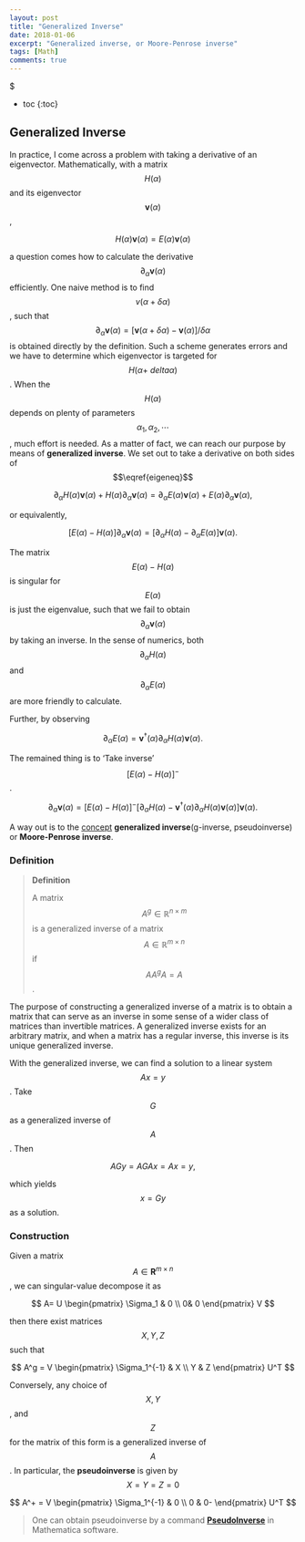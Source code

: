```yaml
---
layout: post
title: "Generalized Inverse"
date: 2018-01-06
excerpt: "Generalized inverse, or Moore-Penrose inverse"
tags: [Math]
comments: true
---
```

$
* toc
{:toc}

## Generalized Inverse

In practice, I come across a problem with taking a derivative of an eigenvector. Mathematically,  with  a matrix $$H(\alpha)$$ and its eigenvector $$\mathbf v(\alpha)$$, 

$$
H(\alpha )\mathbf v(\alpha )=E(\alpha)\mathbf v(\alpha)
\label{eigeneq} 
$$

a question comes how to calculate the derivative $$\partial_\alpha\mathbf v(\alpha )$$ efficiently. One naive method is to find $$v(\alpha+\delta \alpha )$$, such that $$\partial_\alpha \mathbf v(\alpha)=[\mathbf v(\alpha+\delta\alpha)-\mathbf v(\alpha)]/\delta\alpha$$ is obtained directly by the definition. Such a scheme generates errors and we have to determine which eigenvector is targeted for $$H(\alpha+\
delta\alpha)$$. When the $$H(\alpha)$$ depends on plenty of parameters $$\alpha_1,\alpha_2,\cdots$$, much effort is needed. 
As a matter of fact, we can reach our purpose by means of __generalized inverse__. We set out to take a derivative on both sides of  $$\eqref{eigeneq}$$

$$
\partial_\alpha H(\alpha)\mathbf v(\alpha)+H(\alpha)\partial_\alpha\mathbf v(\alpha)=\partial_\alpha E(\alpha)\mathbf v(\alpha)+E(\alpha) \partial_\alpha\mathbf v(\alpha),
$$

or equivalently,

$$
[E(\alpha)-H(\alpha)]\partial_\alpha\mathbf v(\alpha) = [\partial_\alpha H(\alpha)-\partial_\alpha E(\alpha)] \mathbf v(\alpha).
$$

The matrix $$E(\alpha)-H(\alpha)$$ is singular for  $$E(\alpha)$$ is just the eigenvalue, such that we fail to obtain $$\partial_\alpha\mathbf v(\alpha)$$ by taking an inverse. 
In the sense of numerics, both $$\partial_\alpha H(\alpha)$$ and $$\partial_\alpha E(\alpha)$$ are more friendly to calculate. 

Further, by observing 

$$
\partial_\alpha E(\alpha) = \mathbf v^\dagger (\alpha )\partial_\alpha H(\alpha)\mathbf v(\alpha).
$$

The remained thing is to ‘Take inverse’ $$[E(\alpha)-H(\alpha)]^-$$.

$$
\partial_\alpha \mathbf v(\alpha) = [E(\alpha)-H(\alpha)]^-[\partial_\alpha H(\alpha)-\mathbf v^\dagger (\alpha )\partial_\alpha H(\alpha)\mathbf v(\alpha)]\mathbf v(\alpha).
$$

A way out is to the [concept](https://en.wikipedia.org/wiki/Generalized_inverse) __generalized inverse__(g-inverse, pseudoinverse) or __Moore-Penrose inverse__.

### Definition

>  **Definition** 
>
>  A matrix $$A^g\in \mathbb R ^{n\times m }$$ is a generalized inverse of a matrix $$A\in \mathbb R^{m\times n }$$ if $$A A^gA=A$$. 

The purpose of constructing a generalized inverse of a matrix is to obtain a matrix that can serve as an inverse in some sense of a wider class of matrices than invertible matrices. A generalized inverse exists for an arbitrary matrix, and when a matrix has a regular inverse, this inverse is its unique generalized inverse. 

With the generalized inverse, we can find a solution to a linear system $$Ax=y$$. Take $$G$$ as a generalized inverse of $$A$$. Then 

$$
AGy=AGAx=Ax=y,
$$

which yields $$x=Gy$$ as a solution. 

### Construction

Given a matrix $$A\in \mathbf R^{m\times n }$$, we can singular-value decompose it as 

$$
A= U \begin{pmatrix}
\Sigma_1  & 0 \\ 0& 0
\end{pmatrix} V
$$

then there exist matrices $$X, Y,Z$$ such that 

$$
A^g = V \begin{pmatrix} \Sigma_1^{-1}  & X \\ Y & Z \end{pmatrix} U^T
$$

Conversely, any choice of $$X,Y$$, and $$Z$$ for the matrix of this form is a generalized inverse of $$A$$. In particular, the __pseudoinverse__ is given by $$X=Y=Z=0$$

$$
A^+ = V \begin{pmatrix} \Sigma_1^{-1}  & 0 \\ 0 & 0- \end{pmatrix} U^T
$$


> One can obtain pseudoinverse by a command [__PseudoInverse__](https://reference.wolfram.com/language/ref/PseudoInverse.html) in Mathematica software. 

